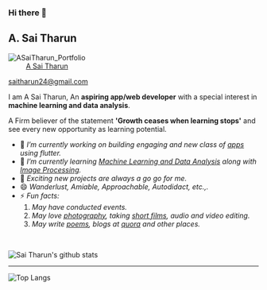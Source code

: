 ### Hi there 👋

## A. Sai Tharun

![ASaiTharun_Portfolio](https://user-images.githubusercontent.com/50414959/137874773-68e05152-4f89-4eb3-ba36-07653d5a2ad8.png)<br>
&nbsp;&nbsp;&nbsp;&nbsp;&nbsp;&nbsp;&nbsp;&nbsp;  [A Sai Tharun](https://saitharun24.github.io)


saitharun24@gmail.com


I am A Sai Tharun, An **aspiring app/web developer** with a special interest in **machine learning and data analysis**.

A Firm believer of the statement **'Growth ceases when learning stops'** and see every new opportunity as learning potential. 

- 🔭 _I’m currently working on building engaging and new class of [apps](https://docs.google.com/document/d/1ZJzuDf_NDhPqHEmJZSKKmWGdw2D4J_a4zL8AHJq7XGs/edit?usp=sharing) using flutter._
- 🌱 _I’m currently learning [Machine Learning and Data Analysis](https://docs.google.com/document/d/1qhv-jP5PryAOzqifTfnsy04I5R6OybGDzpsOScSNAIM/edit?usp=sharing) along with [Image Processing](https://docs.google.com/document/d/1hSDgMjwZIRqr_x7kdjRixooQmDYCEcXIaPQyK2ggp74/edit?usp=sharing)._
- 👯 _Exciting new projects are always a go go for me._
- 😄 _Wanderlust, Amiable, Approachable, Autodidact, etc.,._
- ⚡ _Fun facts:_
     1. _May have conducted events._
     2. _May love [photography](https://www.instagram.com/picsby_tharun/), taking [short films](https://www.youtube.com/channel/UCe0bu8KQYOVwTQsavn2-IRQ), audio and video editing._
     3. _May write [poems](https://www.instagram.com/thoughtsof_tharun/), blogs at [quora](https://www.quora.com/profile/Sai-Tharun-51) and other places._

<br />

![Sai Tharun's github stats](https://github-readme-stats.vercel.app/api?username=saitharun24&show_icons=true)

<hr />

![Top Langs](https://github-readme-stats.vercel.app/api/top-langs/?username=saitharun24&show_icons=true&layout=compact)

<!--
**saitharun24/saitharun24** is a ✨ _special_ ✨ repository because its `README.md` (this file) appears on your GitHub profile.
